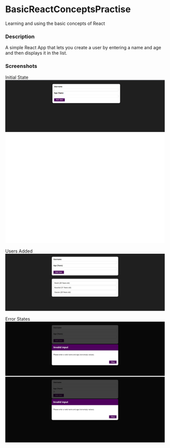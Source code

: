 # BasicReactConceptsPractise
Learning and using the basic concepts of React

### Description
A simple React App that lets you create a user by entering a name and age and then displays it in the list. 

### Screenshots
Initial State
![Alt text](src/Assets/InitialState.png?raw=true "Initial State")

Users Added
![Alt text](src/assets/Users%20Added.JPG?raw=true "Users Added")

Error States
![Alt text](src/assets/Error%20State.JPG?raw=true "Error State")
![Alt text](src/assets/Error%20State%202.JPG?raw=true "Error State 2")
